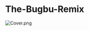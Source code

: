 # The-Bugbu-Remix

![Cover.png](https://github.com/hdzdesigns/The-Bugbu-Remix/blob/master/Cover.png)
